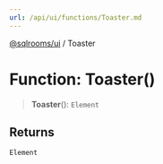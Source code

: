 ```yaml
---
url: /api/ui/functions/Toaster.md
---
```

[@sqlrooms/ui](../index.md) / Toaster

# Function: Toaster()

> **Toaster**(): `Element`

## Returns

`Element`
